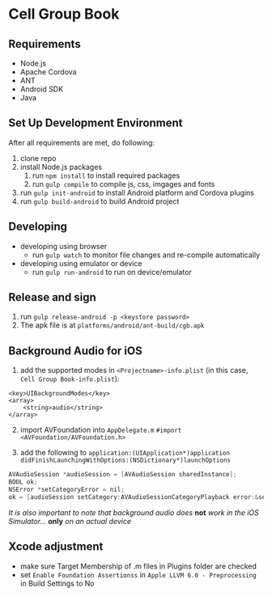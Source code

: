 Cell Group Book
=========

## Requirements
- Node.js
- Apache Cordova
- ANT
- Android SDK
- Java

## Set Up Development Environment
After all requirements are met, do following:

1. clone repo
2. install Node.js packages
    1. run `npm install` to install required packages
    2. run `gulp compile` to compile js, css, imgages and fonts
3. run `gulp init-android` to install Android platform and Cordova plugins
4. run `gulp build-android` to build Android project
 
## Developing
- developing using browser
    - run `gulp watch` to monitor file changes and re-compile automatically
- developing using emulator or device
    - run `gulp run-android` to run on device/emulator

## Release and sign
1. run `gulp release-android -p <keystore password>`
2. The apk file is at `platforms/android/ant-build/cgb.apk`

## Background Audio for iOS
1. add the supported modes in `<Projectname>-info.plist` (in this case, `Cell Group Book-info.plist`):
```
<key>UIBackgroundModes</key>
<array>
	<string>audio</string>
</array>
```
2. import AVFoundation into `AppDelegate.m` `#import <AVFoundation/AVFoundation.h>`

3. add the following to `application:(UIApplication*)application didFinishLaunchingWithOptions:(NSDictionary*)launchOptions`

```objective-c
AVAudioSession *audioSession = [AVAudioSession sharedInstance];
BOOL ok;
NSError *setCategoryError = nil;
ok = [audioSession setCategory:AVAudioSessionCategoryPlayback error:&setCategoryError];
```

*It is also important to note that background audio does* **not** *work in the iOS Simulator...* **only** *on an actual device*

## Xcode adjustment
- make sure Target Membership of .m files in Plugins folder are checked
- set `Enable Foundation Assertionss` in `Apple LLVM 6.0 - Preprocessing` in Build Settings to No